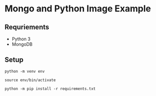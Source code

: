 # Mongo and Python Image Example

## Requriements

- Python 3
- MongoDB

## Setup

```
python -m venv env

source env/bin/activate

python -m pip install -r requirements.txt

```
